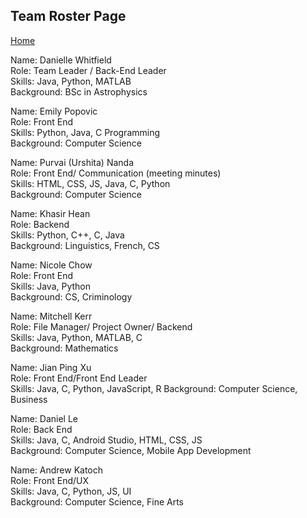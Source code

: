 ## Team Roster Page   

[Home](README.md)   

Name: Danielle Whitfield   
Role: Team Leader / Back-End Leader   
Skills: Java, Python, MATLAB   
Background: BSc in Astrophysics   

Name: Emily Popovic   
Role: Front End   
Skills: Python, Java, C Programming   
Background: Computer Science   

Name: Purvai (Urshita) Nanda   
Role: Front End/ Communication (meeting minutes)   
Skills: HTML, CSS, JS, Java, C, Python   
Background: Computer Science   

Name: Khasir Hean   
Role: Backend   
Skills: Python, C++, C, Java   
Background: Linguistics, French, CS   

Name: Nicole Chow   
Role: Front End   
Skills: Java, Python   
Background: CS, Criminology   

Name: Mitchell Kerr   
Role: File Manager/ Project Owner/ Backend   
Skills: Java, Python, MATLAB, C   
Background: Mathematics   

Name: Jian Ping Xu                    
Role: Front End/Front End Leader             
Skills: Java, C, Python, JavaScript, R
Background: Computer Science, Business       

Name: Daniel Le       
Role: Back End       
Skills: Java, C, Android Studio, HTML, CSS, JS           
Background: Computer Science, Mobile App Development       

Name: Andrew Katoch       
Role: Front End/UX                
Skills: Java, C, Python, JS, UI      
Background: Computer Science, Fine Arts
